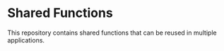 # Shared Functions

This repository contains shared functions that can be reused in multiple applications.

